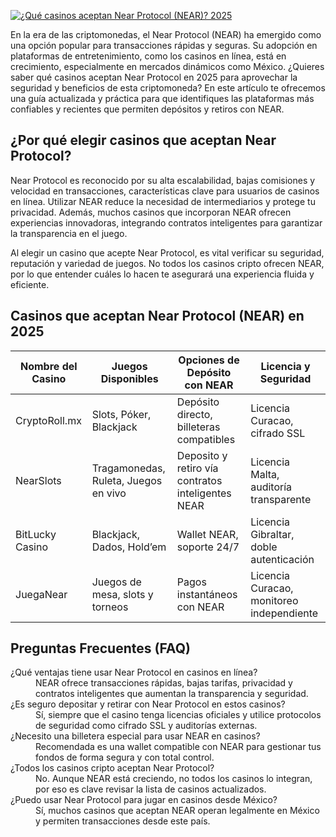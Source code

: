 [![¿Qué casinos aceptan Near Protocol (NEAR)? 2025](https://123-caf.pages.dev/gitsignup.png)](https://vrmoo.ru/Bt82HjjY)

<p>En la era de las criptomonedas, el Near Protocol (NEAR) ha emergido como una opción popular para transacciones rápidas y seguras. Su adopción en plataformas de entretenimiento, como los casinos en línea, está en crecimiento, especialmente en mercados dinámicos como México. ¿Quieres saber qué casinos aceptan Near Protocol en 2025 para aprovechar la seguridad y beneficios de esta criptomoneda? En este artículo te ofrecemos una guía actualizada y práctica para que identifiques las plataformas más confiables y recientes que permiten depósitos y retiros con NEAR.</p>  <h2>¿Por qué elegir casinos que aceptan Near Protocol?</h2> <p>Near Protocol es reconocido por su alta escalabilidad, bajas comisiones y velocidad en transacciones, características clave para usuarios de casinos en línea. Utilizar NEAR reduce la necesidad de intermediarios y protege tu privacidad. Además, muchos casinos que incorporan NEAR ofrecen experiencias innovadoras, integrando contratos inteligentes para garantizar la transparencia en el juego.</p>  <p>Al elegir un casino que acepte Near Protocol, es vital verificar su seguridad, reputación y variedad de juegos. No todos los casinos cripto ofrecen NEAR, por lo que entender cuáles lo hacen te asegurará una experiencia fluida y eficiente.</p>  <h2>Casinos que aceptan Near Protocol (NEAR) en 2025</h2> <table>   <thead>     <tr>       <th>Nombre del Casino</th>       <th>Juegos Disponibles</th>       <th>Opciones de Depósito con NEAR</th>       <th>Licencia y Seguridad</th>     </tr>   </thead>   <tbody>     <tr>       <td>CryptoRoll.mx</td>       <td>Slots, Póker, Blackjack</td>       <td>Depósito directo, billeteras compatibles</td>       <td>Licencia Curacao, cifrado SSL</td>     </tr>     <tr>       <td>NearSlots</td>       <td>Tragamonedas, Ruleta, Juegos en vivo</td>       <td>Deposito y retiro vía contratos inteligentes NEAR</td>       <td>Licencia Malta, auditoría transparente</td>     </tr>     <tr>       <td>BitLucky Casino</td>       <td>Blackjack, Dados, Hold’em</td>       <td>Wallet NEAR, soporte 24/7</td>       <td>Licencia Gibraltar, doble autenticación</td>     </tr>     <tr>       <td>JuegaNear</td>       <td>Juegos de mesa, slots y torneos</td>       <td>Pagos instantáneos con NEAR</td>       <td>Licencia Curacao, monitoreo independiente</td>     </tr>   </tbody> </table>  <h2>Preguntas Frecuentes (FAQ)</h2> <dl>   <dt>¿Qué ventajas tiene usar Near Protocol en casinos en línea?</dt>   <dd>NEAR ofrece transacciones rápidas, bajas tarifas, privacidad y contratos inteligentes que aumentan la transparencia y seguridad.</dd>      <dt>¿Es seguro depositar y retirar con Near Protocol en estos casinos?</dt>   <dd>Sí, siempre que el casino tenga licencias oficiales y utilice protocolos de seguridad como cifrado SSL y auditorías externas.</dd>      <dt>¿Necesito una billetera especial para usar NEAR en casinos?</dt>   <dd>Recomendada es una wallet compatible con NEAR para gestionar tus fondos de forma segura y con total control.</dd>      <dt>¿Todos los casinos cripto aceptan Near Protocol?</dt>   <dd>No. Aunque NEAR está creciendo, no todos los casinos lo integran, por eso es clave revisar la lista de casinos actualizados.</dd>      <dt>¿Puedo usar Near Protocol para jugar en casinos desde México?</dt>   <dd>Sí, muchos casinos que aceptan NEAR operan legalmente en México y permiten transacciones desde este país.</dd> </dl>